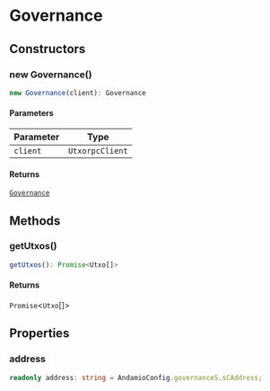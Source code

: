 # Governance

## Constructors

### new Governance()

```ts
new Governance(client): Governance
```

#### Parameters

| Parameter | Type |
| ------ | ------ |
| `client` | `UtxorpcClient` |

#### Returns

[`Governance`](Governance.md)

## Methods

### getUtxos()

```ts
getUtxos(): Promise<Utxo[]>
```

#### Returns

`Promise`\<`Utxo`[]\>

## Properties

### address

```ts
readonly address: string = AndamioConfig.governanceS.sCAddress;
```
